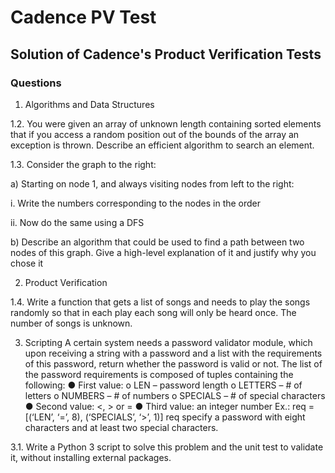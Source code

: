 # Cadence PV Test
## Solution of Cadence's Product Verification Tests

### Questions

1. Algorithms and Data Structures

1.2. You were given an array of unknown length containing sorted elements that if you access a random position out of the bounds of the array an exception is thrown. Describe an efficient algorithm to search an element.

1.3. Consider the graph to the right:

a)	Starting on node 1, and always visiting nodes from left to the right:

i.	Write the numbers corresponding to the nodes in the order  

ii.	Now do the same using a DFS

b)	Describe an algorithm that could be used to find a path between two nodes of this graph. Give a high-level explanation of it and justify why you chose it

2.	Product Verification

1.4.	Write a function that gets a list of songs and needs to play the songs randomly so that in each play each song will only be heard once. The number of songs is unknown.

3.	Scripting
A certain system needs a password validator module, which upon receiving a string with a password and a list with the requirements of this password, return whether the password is valid or not. The list of the password requirements is composed of tuples containing the following:
●	First value:
o	LEN – password length
o	LETTERS – # of letters
o	NUMBERS – # of numbers
o	SPECIALS – # of special characters
●	Second value: <, > or =
●	Third value: an integer number
Ex.:
req = [(‘LEN’, ‘=’, 8), (‘SPECIALS’, ‘>’, 1)]
req specify a password with eight characters and at least two special characters.

3.1.	Write a Python 3 script to solve this problem and the unit test to validate it, without installing external packages. 

